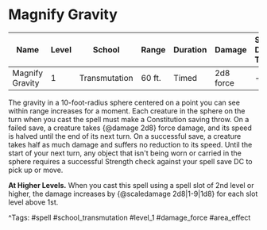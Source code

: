 # Magnify Gravity

| Name | Level | School | Range | Duration | Damage | Save DC & Type |
|------|-------|--------|-------|----------|--------|----------------|
| Magnify Gravity | 1 | Transmutation | 60 ft. | Timed | 2d8 force | - |

The gravity in a 10-foot-radius sphere centered on a point you can see within range increases for a moment. Each creature in the sphere on the turn when you cast the spell must make a Constitution saving throw. On a failed save, a creature takes {@damage 2d8} force damage, and its speed is halved until the end of its next turn. On a successful save, a creature takes half as much damage and suffers no reduction to its speed. Until the start of your next turn, any object that isn't being worn or carried in the sphere requires a successful Strength check against your spell save DC to pick up or move.

**At Higher Levels.** When you cast this spell using a spell slot of 2nd level or higher, the damage increases by {@scaledamage 2d8|1-9|1d8} for each slot level above 1st.

^Tags: #spell #school_transmutation #level_1 #damage_force #area_effect